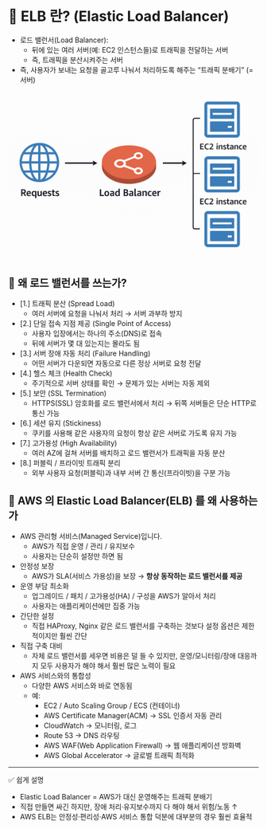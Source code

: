 # 🚀 ELB 란? (Elastic Load Balancer)

- 로드 밸런서(Load Balancer):
  - 뒤에 있는 여러 서버(예: EC2 인스턴스들)로 트래픽을 전달하는 서버
  - 즉, 트래픽을 분산시켜주는 서버
- 즉, 사용자가 보내는 요청을 골고루 나눠서 처리하도록 해주는 “트래픽 분배기” (=서버)

![elb](./assets/elb.png)

## 📌 왜 로드 밸런서를 쓰는가?

- [1.] 트래픽 분산 (Spread Load)
  - 여러 서버에 요청을 나눠서 처리 → 서버 과부하 방지
- [2.] 단일 접속 지점 제공 (Single Point of Access)
  - 사용자 입장에서는 하나의 주소(DNS)로 접속
  - 뒤에 서버가 몇 대 있는지는 몰라도 됨
- [3.] 서버 장애 자동 처리 (Failure Handling)
  - 어떤 서버가 다운되면 자동으로 다른 정상 서버로 요청 전달
- [4.] 헬스 체크 (Health Check)
  - 주기적으로 서버 상태를 확인 → 문제가 있는 서버는 자동 제외
- [5.] 보안 (SSL Termination)
  - HTTPS(SSL) 암호화를 로드 밸런서에서 처리 → 뒤쪽 서버들은 단순 HTTP로 통신 가능
- [6.] 세션 유지 (Stickiness)
  - 쿠키를 사용해 같은 사용자의 요청이 항상 같은 서버로 가도록 유지 가능
- [7.] 고가용성 (High Availability)
  - 여러 AZ에 걸쳐 서버를 배치하고 로드 밸런서가 트래픽을 자동 분산
- [8.] 퍼블릭 / 프라이빗 트래픽 분리
  - 외부 사용자 요청(퍼블릭)과 내부 서버 간 통신(프라이빗)을 구분 가능

## 📌 AWS 의 Elastic Load Balancer(ELB) 를 왜 사용하는가

- AWS 관리형 서비스(Managed Service)입니다.
  - AWS가 직접 운영 / 관리 / 유지보수
  - 사용자는 단순히 설정만 하면 됨
- 안정성 보장
  - AWS가 SLA(서비스 가용성)을 보장 → **항상 동작하는 로드 밸런서를 제공**
- 운영 부담 최소화
  - 업그레이드 / 패치 / 고가용성(HA) / 구성을 AWS가 알아서 처리
  - 사용자는 애플리케이션에만 집중 가능
- 간단한 설정
  - 직접 HAProxy, Nginx 같은 로드 밸런서를 구축하는 것보다 설정 옵션은 제한적이지만 훨씬 간단
- 직접 구축 대비
  - 자체 로드 밸런서를 세우면 비용은 덜 들 수 있지만, 운영/모니터링/장애 대응까지 모두 사용자가 해야
    해서 훨씬 많은 노력이 필요
- AWS 서비스와의 통합성
  - 다양한 AWS 서비스와 바로 연동됨
  - 예:
    - EC2 / Auto Scaling Group / ECS (컨테이너)
    - AWS Certificate Manager(ACM) → SSL 인증서 자동 관리
    - CloudWatch → 모니터링, 로그
    - Route 53 → DNS 라우팅
    - AWS WAF(Web Application Firewall) → 웹 애플리케이션 방화벽
    - AWS Global Accelerator → 글로벌 트래픽 최적화

---

✅ 쉽게 설명

- Elastic Load Balancer = AWS가 대신 운영해주는 트래픽 분배기
- 직접 만들면 싸긴 하지만, 장애 처리·유지보수까지 다 해야 해서 위험/노동 ↑
- AWS ELB는 안정성·편리성·AWS 서비스 통합 덕분에 대부분의 경우 훨씬 효율적
